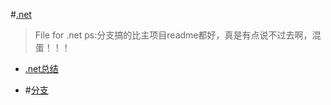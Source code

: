 #[.net](https://github.com/Aisuko/.net/)

> File for .net   ps:分支搞的比主项目readme都好，真是有点说不过去啊，混蛋！！！

-   [.net总结](https://github.com/Aisuko/.net/#.net)


-   #[分支](https://github.com/Aisuko/.net/tree/File-for-github)
